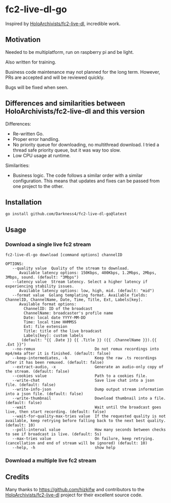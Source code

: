 # fc2-live-dl-go

Inspired by [HoloArchivists/fc2-live-dl](https://github.com/HoloArchivists/fc2-live-dl), incredible work.

## Motivation

Needed to be multiplatform, run on raspberry pi and be light.

Also written for training.

Business code maintenance may not planned for the long term. However, PRs are accepted and will be reviewed quickly.

Bugs will be fixed when seen.

## Differences and similarities between HoloArchivists/fc2-live-dl and this version

Differences:

- Re-written Go.
- Proper error handling.
- No priority queue for downloading, no multithread download. I tried a thread safe priority queue, but it was way too slow.
- Low CPU usage at runtime.

Similarities:

- Business logic. The code follows a similar order with a similar configuration. This means that updates and fixes can be passed from one project to the other.

## Installation

```shell
go install github.com/Darkness4/fc2-live-dl-go@latest
```

## Usage

### Download a single live fc2 stream

```shell
fc2-live-dl-go download [command options] channelID
```

```shell
OPTIONS:
   --quality value  Quality of the stream to download.
      Available latency options: 150Kbps, 400Kbps, 1.2Mbps, 2Mbps, 3Mbps, sound. (default: "3Mbps")
   --latency value  Stream latency. Select a higher latency if experiencing stability issues.
      Available latency options: low, high, mid. (default: "mid")
   --format value  Golang templating format. Available fields: ChannelID, ChannelName, Date, Time, Title, Ext, Labels[key].
      Available format options:
        ChannelID: ID of the broadcast
        ChannelName: broadcaster's profile name
        Date: local date YYYY-MM-DD
        Time: local time HHMMSS
        Ext: file extension
        Title: title of the live broadcast
        Labels[key]: custom labels
       (default: "{{ .Date }} {{ .Title }} ({{ .ChannelName }}).{{ .Ext }}")
   --no-remux                          Do not remux recordings into mp4/m4a after it is finished. (default: false)
   --keep-intermediates, -k            Keep the raw .ts recordings after it has been remuxed. (default: false)
   --extract-audio, -x                 Generate an audio-only copy of the stream. (default: false)
   --cookies value                     Path to a cookies file.
   --write-chat                        Save live chat into a json file. (default: false)
   --write-info-json                   Dump output stream information into a json file. (default: false)
   --write-thumbnail                   Download thumbnail into a file. (default: false)
   --wait                              Wait until the broadcast goes live, then start recording. (default: false)
   --wait-for-quality-max-tries value  If the requested quality is not available, keep retrying before falling back to the next best quality. (default: 10)
   --poll-interval value               How many seconds between checks to see if broadcast is live. (default: 5s)
   --max-tries value                   On failure, keep retrying. (cancellation and end of stream will be ignored) (default: 10)
   --help, -h                          show help
```

### Download a multiple live fc2 stream

## Credits

Many thanks to https://github.com/hizkifw and contributors to the [HoloArchivists/fc2-live-dl](https://github.com/HoloArchivists/fc2-live-dl) project for their excellent source code.
